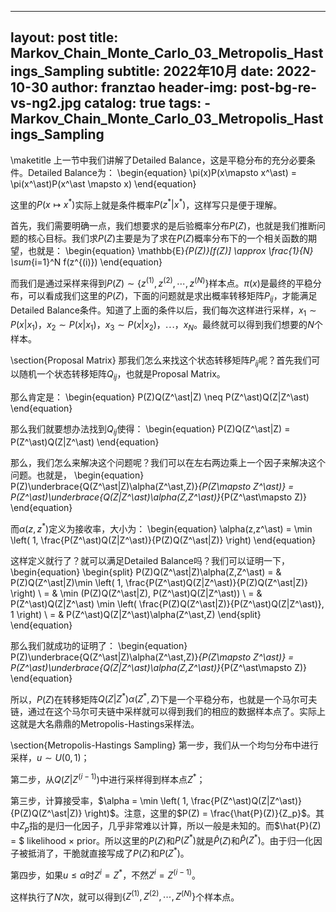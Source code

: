 
---
layout:     post
title:      Markov_Chain_Monte_Carlo_03_Metropolis_Hastings_Sampling
subtitle:   2022年10月
date:       2022-10-30
author:     franztao
header-img: post-bg-re-vs-ng2.jpg
catalog: true
tags:
    - Markov_Chain_Monte_Carlo_03_Metropolis_Hastings_Sampling
---
            

\maketitle
上一节中我们讲解了Detailed Balance，这是平稳分布的充分必要条件。Detailed Balance为：
\begin{equation}
    \pi(x)P(x\mapsto x^\ast) = \pi(x^\ast)P(x^\ast \mapsto x)
\end{equation}

这里的$P(x\mapsto x^\ast)$实际上就是条件概率$P(z^\ast|x^\ast)$，这样写只是便于理解。

首先，我们需要明确一点，我们想要求的是后验概率分布$P(Z)$，也就是我们推断问题的核心目标。我们求$P(Z)$主要是为了求在$P(Z)$概率分布下的一个相关函数的期望，也就是：
\begin{equation}
    \mathbb{E}_{P(Z)}[f(Z)] \approx \frac{1}{N} \sum_{i=1}^N f(z^{(i)})
\end{equation}

而我们是通过采样来得到$P(Z) \sim \{ z^{(1)},z^{(2)},\cdots, z^{(N)} \}$样本点。$\pi(x)$是最终的平稳分布，可以看成我们这里的$P(Z)$，下面的问题就是求出概率转移矩阵$P_{ij}$，才能满足Detailed Balance条件。知道了上面的条件以后，我们每次这样进行采样，$x_1\sim P(x|x_1)$，$x_2\sim P(x|x_1)$，$x_3\sim P(x|x_2)$，$\cdots$，$x_N$。最终就可以得到我们想要的$N$个样本。

\section{Proposal Matrix}
那我们怎么来找这个状态转移矩阵$P_{ij}$呢？首先我们可以随机一个状态转移矩阵$Q_{ij}$，也就是Proposal Matrix。

那么肯定是：
\begin{equation}
    P(Z)Q(Z^\ast|Z)  \neq P(Z^\ast)Q(Z|Z^\ast)
\end{equation}

那么我们就要想办法找到$Q_{ij}$使得：
\begin{equation}
    P(Z)Q(Z^\ast|Z)  = P(Z^\ast)Q(Z|Z^\ast)
\end{equation}

那么，我们怎么来解决这个问题呢？我们可以在左右两边乘上一个因子来解决这个问题。也就是，
\begin{equation}
    P(Z)\underbrace{Q(Z^\ast|Z)\alpha(Z^\ast,Z)}_{P(Z\mapsto Z^\ast)}  = P(Z^\ast)\underbrace{Q(Z|Z^\ast)\alpha(Z,Z^\ast)}_{P(Z^\ast\mapsto Z)}
\end{equation}

而$\alpha(z,z^\ast)$定义为接收率，大小为：
\begin{equation}
    \alpha(z,z^\ast) 
    = \min \left( 1, \frac{P(Z^\ast)Q(Z|Z^\ast)}{P(Z)Q(Z^\ast|Z)}  \right)
\end{equation}

这样定义就行了？就可以满足Detailed Balance吗？我们可以证明一下，
\begin{equation}
    \begin{split}
        P(Z)Q(Z^\ast|Z)\alpha(Z,Z^\ast) 
        = & P(Z)Q(Z^\ast|Z)\min \left( 1, \frac{P(Z^\ast)Q(Z|Z^\ast)}{P(Z)Q(Z^\ast|Z)}  \right) \\
        = & \min (P(Z)Q(Z^\ast|Z), P(Z^\ast)Q(Z|Z^\ast)) \\
        = & P(Z^\ast)Q(Z|Z^\ast) \min \left( \frac{P(Z)Q(Z^\ast|Z)}{P(Z^\ast)Q(Z|Z^\ast)}, 1 \right) \\
        = & P(Z^\ast)Q(Z|Z^\ast)\alpha(Z^\ast,Z) 
    \end{split}
\end{equation}

那么我们就成功的证明了：
\begin{equation}
    P(Z)\underbrace{Q(Z^\ast|Z)\alpha(Z^\ast,Z)}_{P(Z\mapsto Z^\ast)}  = P(Z^\ast)\underbrace{Q(Z|Z^\ast)\alpha(Z,Z^\ast)}_{P(Z^\ast\mapsto Z)}
\end{equation}

所以，$P(Z)$在转移矩阵$Q(Z|Z^\ast)\alpha(Z^\ast,Z)$下是一个平稳分布，也就是一个马尔可夫链，通过在这个马尔可夫链中采样就可以得到我们的相应的数据样本点了。实际上这就是大名鼎鼎的Metropolis-Hastings采样法。

\section{Metropolis-Hastings Sampling}
第一步，我们从一个均匀分布中进行采样，$u\sim U(0,1)$；

第二步，从$Q(Z|Z^{(i-1)})$中进行采样得到样本点$Z^\ast$；

第三步，计算接受率，$\alpha = \min \left( 1, \frac{P(Z^\ast)Q(Z|Z^\ast)}{P(Z)Q(Z^\ast|Z)}  \right)$。注意，这里的$P(Z) = \frac{\hat{P}(Z)}{Z_p}$。其中$Z_p$指的是归一化因子，几乎非常难以计算，所以一般是未知的。而$\hat{P}(Z) = $ likelihood $\times$ prior。所以这里的$P(Z)$和$P(Z^\ast)$就是$\hat{P}(Z)$和$\hat{P}(Z^\ast)$。由于归一化因子被抵消了，干脆就直接写成了$P(Z)$和$P(Z^\ast)$。

第四步，如果$u \leq \alpha$时$Z^{i} = Z^\ast$，不然$Z^{i} = Z^{(i-1)}$。

这样执行了$N$次，就可以得到$\{ Z^{(1)},Z^{(2)},\cdots,Z^{(N)} \}$个样本点。

